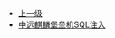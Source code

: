 * [上一级](docs/wy876_poc/)
* [中远麒麟堡垒机SQL注入](docs/wy876_poc/%E4%B8%AD%E8%BF%9C%E9%BA%92%E9%BA%9F%E5%A0%A1%E5%9E%92%E6%9C%BA/%E4%B8%AD%E8%BF%9C%E9%BA%92%E9%BA%9F%E5%A0%A1%E5%9E%92%E6%9C%BASQL%E6%B3%A8%E5%85%A5.md)
